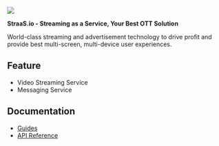 ![](https://event.livehouse.in/straas.io/admintool/images/logo.png)

**StraaS.io - Streaming as a Service, Your Best OTT Solution**

World-class streaming and advertisement technology to drive profit and provide best multi-screen, 
multi-device user experiences.

## Feature

- Video Streaming Service
- Messaging Service

## Documentation

- [Guides](https://github.com/StraaS/StraaS-iOS/wiki)
- [API Reference](https://straas.github.io/StraaS-iOS/)


